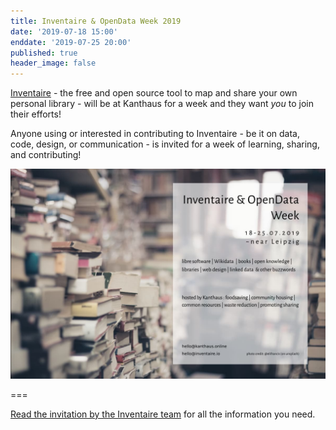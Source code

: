 ```yaml
---
title: Inventaire & OpenData Week 2019
date: '2019-07-18 15:00'
enddate: '2019-07-25 20:00'
published: true
header_image: false
---
```


[Inventaire](https://inventaire.io) - the free and open source tool to map and share your own personal library - will be at Kanthaus for a week and they want _you_ to join their efforts!

Anyone using or interested in contributing to Inventaire - be it on data, code, design, or communication - is invited for a week of learning, sharing, and contributing!

![](inventaire2019.jpg)

===

[Read the invitation by the Inventaire team](https://wiki.inventaire.io/wiki/Inventaire-OpenData-Week-2019?lang=en) for all the information you need.

